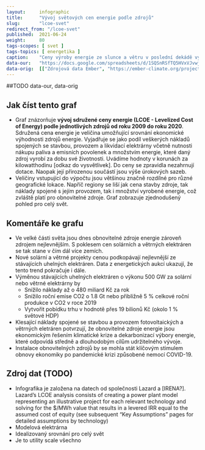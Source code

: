 ```yaml
---
layout:     infographic
title:      "Vývoj světových cen energie podle zdrojů"
slug:       "lcoe-svet"
redirect_from: "/lcoe-svet"
published:  2021-06-24
weight:     80
tags-scopes: [ svet ]
tags-topics: [ energetika ]
caption:    "Ceny výroby energie ze slunce a větru v poslední dekádě výrazně klesly a dnes tyto obnovitelné zdroje energie patří ve světě mezi nejlevnější."
data-our:   "https://docs.google.com/spreadsheets/d/1SQSnRSfTQ5HVxVJvwj4igfl22hyblYVjDo_INceKy4I"
data-orig:  [["Zdrojová data Ember", "https://ember-climate.org/project/data-global-electricity-review/"]]
---
```


##TODO
data-our, data-orig

## Jak číst tento graf

- Graf znázorňuje **vývoj sdružené ceny energie (LCOE - Levelized Cost of Energy) podle jednotlivých zdrojů od roku 2009 do roku 2020**. Sdružená cena energie je veličina umožňující srovnání ekonomické výhodnosti zdrojů energie. Vyjadřuje se jako podíl veškerých nákladů spojených se stavbou, provozem a likvidací elektrárny včetně nutnosti nákupu paliva a emisních povolenek a množstvím energie, které daný zdroj vyrobí za dobu své životnosti. Uvádíme hodnoty v korunách za kilowatthodinu [odkaz do vysvětlivek]. Do ceny se zpravidla nezahrnují dotace. Naopak její přirozenou součástí jsou výše úrokových sazeb.
- Veličiny vstupující do výpočtu jsou většinou značně rozdílné pro různé geografické lokace. Napříč regiony se liší jak cena stavby zdroje, tak náklady spojené s jejím provozem, tak i množství vyrobené energie, což zvláště platí pro obnovitelné zdroje. Graf zobrazuje zjednodušený pohled pro celý svět.


## Komentáře ke grafu

- Ve velké části světa jsou dnes obnovitelné zdroje energie zároveň zdrojem nejlevnějším. S poklesem cen solárních a větrných elektráren se tak stane v čím dál více zemích.
- Nové solární a větrné projekty cenou podkopávají nejlevnější ze stávajících uhelných elektráren. Data z energetických aukcí ukazují, že tento trend pokračuje i dále.
- Výměnou stávajících uhelných elektráren o výkonu 500 GW za solární nebo větrné elektrárny by
	- Snížilo náklady až o 480 miliard Kč za rok
	- Snížilo roční emise CO2  o 1.8 Gt nebo přibližně 5 % celkové roční produkce v CO2 v roce 2019
	- Vytvořit pobídku trhu v hodnotě přes 19 bilionů Kč (okolo 1 % světové HDP)
- Klesající náklady spojené se stavbou a provozem fotovoltaických a větrných eletráren potvrzují, že obnovitelné zdroje energie jsou ekonomickým řešením klimatické krize a dekarbonizací výbory energie, které odpovídá středně a dlouhodobým cílům udržitelného vývoje.
- Instalace obnovitelných zdrojů by se mohla stát klíčovým stimulem obnovy ekonomiky po pandemické krizi způsobené nemocí COVID-19.


## Zdroj dat (TODO)

- Infografika je založena na datech od společnosti Lazard a [IRENA?]. Lazard’s LCOE analysis consists of creating a power plant model representing an illustrative project for each relevant technology and solving for the $/MWh value that results in a levered IRR equal to the assumed cost of equity (see subsequent “Key Assumptions” pages for detailed
assumptions by technology)
- Modelová elektrárna
- Idealizovaný srovnání pro celý svět
- Je to utility scale všechno

